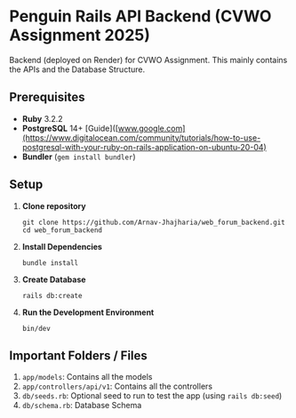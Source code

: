 # Penguin Rails API Backend (CVWO Assignment 2025)

Backend (deployed on Render) for CVWO Assignment. 
This mainly contains the APIs and the Database Structure. 

## Prerequisites

- **Ruby** 3.2.2
- **PostgreSQL** 14+ [Guide]([www.google.com](https://www.digitalocean.com/community/tutorials/how-to-use-postgresql-with-your-ruby-on-rails-application-on-ubuntu-20-04)
- **Bundler** (`gem install bundler`)

## Setup

1. **Clone repository**
   
   ```
   git clone https://github.com/Arnav-Jhajharia/web_forum_backend.git
   cd web_forum_backend
   ```
   

3. **Install Dependencies**
   
   ```
   bundle install
   ```
   
4. **Create Database**

    ```
    rails db:create
    ```
   
4. **Run the Development Environment**
  
    ```
    bin/dev
    ```

## Important Folders / Files

1. ```app/models```: Contains all the models
2. ```app/controllers/api/v1```: Contains all the controllers
3. ```db/seeds.rb```: Optional seed to run to test the app (using ```rails db:seed```)
4. ```db/schema.rb```: Database Schema


